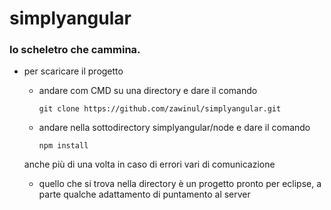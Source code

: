 # simplyangular
###  lo **scheletro** che cammina.


* per scaricare il progetto
  * andare com CMD su una directory e dare il comando 
  
        git clone https://github.com/zawinul/simplyangular.git
  
  * andare nella sottodirectory simplyangular/node e dare il comando
  
        npm install
        
  anche più di una volta in caso di errori vari di comunicazione

  * quello che si trova nella directory è un progetto pronto per eclipse, a parte qualche adattamento di puntamento al server




